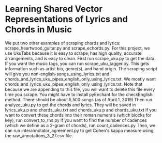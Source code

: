 # Learning Shared Vector Representations of Lyrics and Chords in Music
We put two other examples of scraping chords and lyrics: scrape_heartwood_guitar.py and scrape_echords.py. For this project, we use UkuTabs because it is easy to scrape, has high quality, accurate arrangements, and is easy to clean. 
First run scrape_uku.py to get the data. If you want the music tags, you can run scrape_uku_tagger.py. This gets information such as artist bio, genre(s), and band origin.
The scraping script will give you non-english-songs_using_lyrics.txt and chords_and_lyrics_uku_pipes_english_only_using_lyrics.txt. We mostly want chords_and_lyrics_uku_pipes_english_only_using_lyrics.txt. Note that because we are appending to this file, you will want to delete this file every time you scrape.
You might have to install pyEnchant for the checkEnglish method.
There should be about 5,500 songs (as of April 1, 2019)
Then run analyze_uku.py to get the chords and lyrics. They will be saved in lyrics_uku.p and chords_uku.txt and chords_uku.p and chords_uku.txt 
If you want to convert these chords into their roman numerals (which blocks for key), run convert_to_rns.py
If you want to find the number of cadences (which we define as a 2-gram of chords), run count_cadences.py
Then, we can run interannotator_agreement.py to get Cohen's kappa measure using the raw_annotations_3_27.csv file.
